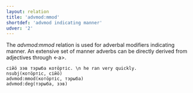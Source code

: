 ```yaml
---
layout: relation
title: 'advmod:mmod'
shortdef: 'advmod indicating manner'
udver: '2'
---
```


The _advmod:mmod_ relation is used for adverbal modifiers indicating manner.
An extensive set of manner adverbs can be directly derived from adjectives through <-а>.

~~~ sdparse
сійӧ зэв тэрыба котӧртіс. \n he ran very quickly.
nsubj(котӧртіс, сійӧ)
advmod:mmod(котӧртіс, тэрыба)
advmod:deg(тэрыба, зэв)

~~~

<!-- Interlanguage links updated Čt lis 12 09:43:27 CET 2020 -->
